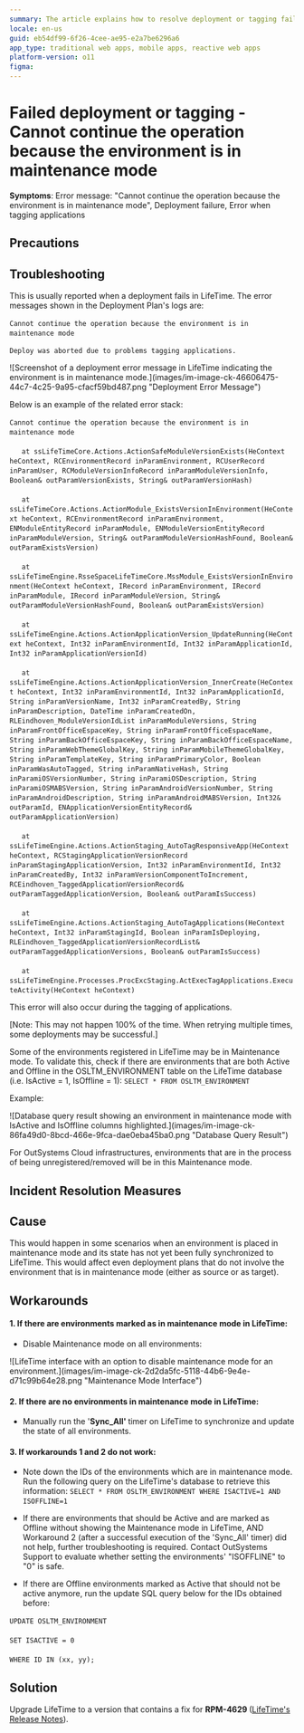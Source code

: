 ```yaml
---
summary: The article explains how to resolve deployment or tagging failures due to environments being in maintenance mode in LifeTime
locale: en-us
guid: eb54df99-6f26-4cee-ae95-e2a7be6296a6
app_type: traditional web apps, mobile apps, reactive web apps
platform-version: o11
figma:
---
```

<h1>Failed deployment or tagging - Cannot continue the operation because the environment is in maintenance mode</h1>

<p><strong>Symptoms</strong>: Error message: "Cannot continue the operation because the environment is in maintenance mode", Deployment failure, Error when tagging applications</p>

<h2>Precautions</h2>

<h2>Troubleshooting</h2>

<p>This is usually reported when a deployment fails in LifeTime.  The error messages shown in the Deployment Plan's logs are:</p>

<p><code class="editorCode">Cannot continue the operation because the environment is in maintenance mode</code></p>

<p><code class="editorCode">Deploy was aborted due to problems tagging applications.</code></p>

<p>![Screenshot of a deployment error message in LifeTime indicating the environment is in maintenance mode.](images/im-image-ck-46606475-44c7-4c25-9a95-cfacf59bd487.png "Deployment Error Message")</p>

<p>Below is an example of the related error stack:</p>

<p><code class="editorCode">Cannot continue the operation because the environment is in maintenance mode<br/>
   at ssLifeTimeCore.Actions.ActionSafeModuleVersionExists(HeContext heContext, RCEnvironmentRecord inParamEnvironment, RCUserRecord inParamUser, RCModuleVersionInfoRecord inParamModuleVersionInfo, Boolean&amp; outParamVersionExists, String&amp; outParamVersionHash)<br/>
   at ssLifeTimeCore.Actions.ActionModule_ExistsVersionInEnvironment(HeContext heContext, RCEnvironmentRecord inParamEnvironment, ENModuleEntityRecord inParamModule, ENModuleVersionEntityRecord inParamModuleVersion, String&amp; outParamModuleVersionHashFound, Boolean&amp; outParamExistsVersion)<br/>
   at ssLifeTimeEngine.RsseSpaceLifeTimeCore.MssModule_ExistsVersionInEnvironment(HeContext heContext, IRecord inParamEnvironment, IRecord inParamModule, IRecord inParamModuleVersion, String&amp; outParamModuleVersionHashFound, Boolean&amp; outParamExistsVersion)<br/>
   at ssLifeTimeEngine.Actions.ActionApplicationVersion_UpdateRunning(HeContext heContext, Int32 inParamEnvironmentId, Int32 inParamApplicationId, Int32 inParamApplicationVersionId)<br/>
   at ssLifeTimeEngine.Actions.ActionApplicationVersion_InnerCreate(HeContext heContext, Int32 inParamEnvironmentId, Int32 inParamApplicationId, String inParamVersionName, Int32 inParamCreatedBy, String inParamDescription, DateTime inParamCreatedOn, RLEindhoven_ModuleVersionIdList inParamModuleVersions, String inParamFrontOfficeEspaceKey, String inParamFrontOfficeEspaceName, String inParamBackOfficeEspaceKey, String inParamBackOfficeEspaceName, String inParamWebThemeGlobalKey, String inParamMobileThemeGlobalKey, String inParamTemplateKey, String inParamPrimaryColor, Boolean inParamWasAutoTagged, String inParamNativeHash, String inParamiOSVersionNumber, String inParamiOSDescription, String inParamiOSMABSVersion, String inParamAndroidVersionNumber, String inParamAndroidDescription, String inParamAndroidMABSVersion, Int32&amp; outParamId, ENApplicationVersionEntityRecord&amp; outParamApplicationVersion)<br/>
   at ssLifeTimeEngine.Actions.ActionStaging_AutoTagResponsiveApp(HeContext heContext, RCStagingApplicationVersionRecord inParamStagingApplicationVersion, Int32 inParamEnvironmentId, Int32 inParamCreatedBy, Int32 inParamVersionComponentToIncrement, RCEindhoven_TaggedApplicationVersionRecord&amp; outParamTaggedApplicationVersion, Boolean&amp; outParamIsSuccess)<br/>
   at ssLifeTimeEngine.Actions.ActionStaging_AutoTagApplications(HeContext heContext, Int32 inParamStagingId, Boolean inParamIsDeploying, RLEindhoven_TaggedApplicationVersionRecordList&amp; outParamTaggedApplicationVersions, Boolean&amp; outParamIsSuccess)<br/>
   at ssLifeTimeEngine.Processes.ProcExcStaging.ActExecTagApplications.ExecuteActivity(HeContext heContext)</code></p>

<p>This error will also occur during the tagging of applications.</p>

<p>[Note: This may not happen 100% of the time.  When retrying multiple times, some deployments may be successful.]</p>

<p>Some of the environments registered in LifeTime may be in Maintenance mode. To validate this, check if there are environments that are both Active and Offline in the OSLTM_ENVIRONMENT table on the LifeTime database (i.e. IsActive = 1, IsOffline = 1): <code class="editorCode">SELECT * FROM OSLTM_ENVIRONMENT</code></p>

<p>Example:</p>

<p>![Database query result showing an environment in maintenance mode with IsActive and IsOffline columns highlighted.](images/im-image-ck-86fa49d0-8bcd-466e-9fca-dae0eba45ba0.png "Database Query Result")</p>

<p>For OutSystems Cloud infrastructures, environments that are in the process of being unregistered/removed will be in this Maintenance mode.</p>

<h2>Incident Resolution Measures</h2>

<h2>Cause</h2>

<p>This would happen in some scenarios when an environment is placed in maintenance mode and its state has not yet been fully synchronized to LifeTime.  This would affect even deployment plans that do not involve the environment that is in maintenance mode (either as source or as target).</p>

<h2>Workarounds</h2>

<h4><strong>1. If there are environments marked as in maintenance mode in LifeTime:</strong></h4>

<ul>
    <li>Disable Maintenance mode on all environments:</li>
</ul>

<p>![LifeTime interface with an option to disable maintenance mode for an environment.](images/im-image-ck-2d2da5fc-5118-44b6-9e4e-d71c99b64e28.png "Maintenance Mode Interface")</p>

<h4><strong>2. If there are no environments in maintenance mode in LifeTime:</strong></h4>

<ul>
    <li>Manually run the '<strong>Sync_All' </strong>timer on LifeTime to synchronize and update the state of all environments.</li>
</ul>

<h4><strong>3. If workarounds 1 and 2 do not work:</strong></h4>

<ul>
    <li>Note down the IDs of the environments which are in maintenance mode.  Run the following query on the LifeTime's database to retrieve this information:  <code class="editorCode">SELECT * FROM OSLTM_ENVIRONMENT WHERE ISACTIVE=1 AND ISOFFLINE=1</code></li>
    <li>
    <p>If there are environments that should be Active and are marked as Offline without showing the Maintenance mode in LifeTime, AND Workaround 2 (after a successful execution of the 'Sync_All' timer) did not help, further troubleshooting is required. Contact OutSystems Support to evaluate whether setting the environments' "ISOFFLINE" to "0" is safe.</p>
    </li>
    <li>
    <p>If there are Offline environments marked as Active that should not be active anymore, run the update SQL query below for the IDs obtained before: </p>
    </li>
</ul>

<p><code class="editorCode">UPDATE OSLTM_ENVIRONMENT<br/>
SET ISACTIVE = 0<br/>
WHERE ID IN (xx, yy);</code></p>

<h3> </h3>

<h2>Solution</h2>

<p>Upgrade LifeTime to a version that contains a fix for <strong>RPM-4629 </strong>(<a href="https://success.outsystems.com/support/release_notes/lifetime_management_console/">LifeTime's Release Notes</a>).</p>
